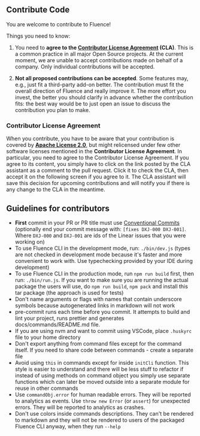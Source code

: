 ## Contribute Code

You are welcome to contribute to Fluence!

Things you need to know:

1.  You need to **agree to the [Contributor License Agreement](https://gist.github.com/fluencelabs-org/3f4cbb3cc14c1c0fb9ad99d8f7316ed7) (CLA)**. This is a common practice in all major Open Source projects. At the current moment, we are unable to accept contributions made on behalf of a company. Only individual contributions will be accepted.

2.  **Not all proposed contributions can be accepted**. Some features may, e.g., just fit a third-party add-on better. The contribution must fit the overall direction of Fluence and really improve it. The more effort you invest, the better you should clarify in advance whether the contribution fits: the best way would be to just open an issue to discuss the contribution you plan to make.

### Contributor License Agreement

When you contribute, you have to be aware that your contribution is covered by **[Apache License 2.0](./LICENSE)**, but might relicensed under few other software licenses mentioned in the **Contributor License Agreement**.  In particular, you need to agree to the Contributor License Agreement. If you agree to its content, you simply have to click on the link posted by the CLA assistant as a comment to the pull request. Click it to check the CLA, then accept it on the following screen if you agree to it. The CLA assistant will save this decision for upcoming contributions and will notify you if there is any change to the CLA in the meantime.

## Guidelines for contributors

- **First** commit in your PR or PR title must use [Conventional Commits](https://www.conventionalcommits.org/) (optionally end your commit message with: `[fixes DXJ-000 DXJ-001]`. Where `DXJ-000` and `DXJ-001` are ids of the Linear issues that you were working on)
- To use Fluence CLI in the development mode, run: `./bin/dev.js` (types are not checked in development mode because it's faster and more convenient to work with. Use typechecking provided by your IDE during development)
- To use Fluence CLI in the production mode, run `npm run build` first, then run: `./bin/run.js`. If you want to make sure you are running the actual package the users will use, do `npm run build`, `npm pack` and install this tar package (the approach is used for tests)
- Don't name arguments or flags with names that contain underscore symbols because autogenerated links in markdown will not work
- pre-commit runs each time before you commit. It attempts to build and lint your project, runs prettier and generates docs/commands/README.md file. 
- If you are using nvm and want to commit using VSCode, place `.huskyrc` file to your home directory
- Don't export anything from command files except for the command itself. If you need to share code between commands - create a separate file
- Avoid using `this` in commands except for inside `initCli` function. This style is easier to understand and there will be less stuff to refactor if instead of using methods on command object you simply use separate functions which can later be moved outside into a separate module for reuse in other commands
- Use `commandObj.error` for human readable errors. They will be reported to analytics as events. Use `throw new Error` (or `assert`) for unexpected errors. They will be reported to analytics as crashes.
- Don't use colors inside commands descriptions. They can't be rendered to markdown and they will not be rendered to users of the packaged Fluence CLI anyway, when they run `--help`
